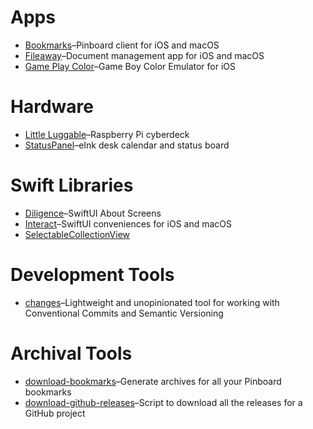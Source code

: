 # Apps

- [Bookmarks](https://github.com/inseven/bookmarks)–Pinboard client for iOS and macOS
- [Fileaway](https://github.com/inseven/fileaway)–Document management app for iOS and macOS
- [Game Play Color](https://github.com/gameplaycolor/gameplaycolor)–Game Boy Color Emulator for iOS

# Hardware

- [Little Luggable](https://github.com/jbmorley/little-luggable)–Raspberry Pi cyberdeck
- [StatusPanel](https://github.com/inseven/statuspanel)–eInk desk calendar and status board

# Swift Libraries

- [Diligence](https://github.com/inseven/diligence)–SwiftUI About Screens
- [Interact](https://github.com/jbmorley/interact)–SwiftUI conveniences for iOS and macOS
- [SelectableCollectionView](https://github.com/jbmorley/selectablecollectionview)

# Development Tools

- [changes](https://github.com/jbmorley/changes)–Lightweight and unopinionated tool for working with Conventional Commits and Semantic Versioning
 
# Archival Tools

- [download-bookmarks](https://github.com/jbmorley/download-bookmarks)–Generate archives for all your Pinboard bookmarks
- [download-github-releases](https://github.com/jbmorley/download-github-releases)–Script to download all the releases for a GitHub project

